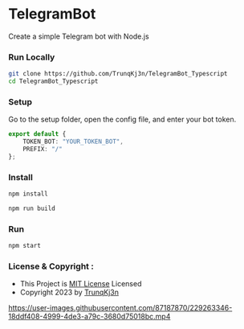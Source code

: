 # TelegramBot

Create a simple Telegram bot with Node.js

### Run Locally

```bash
git clone https://github.com/TrunqKj3n/TelegramBot_Typescript
cd TelegramBot_Typescript
```

### Setup
Go to the setup folder, open the config file, and enter your bot token.
```ts
export default {
    TOKEN_BOT: "YOUR_TOKEN_BOT",
    PREFIX: "/"
};
```

### Install
```bash
npm install

npm run build
```
### Run
```bash
npm start
```


### License & Copyright :

- This Project is
  [MIT License](https://github.com/TrunqKj3n/TelegramBot_Typescript/blob/main/LICENSE)
  Licensed
- Copyright 2023 by [TrunqKj3n](https://facebook.com/ThieuTrungKi3n)

https://user-images.githubusercontent.com/87187870/229263346-18ddf408-4999-4de3-a79c-3680d75018bc.mp4

